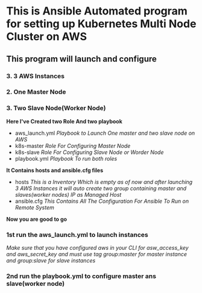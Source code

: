 # This is Ansible Automated program for setting up Kubernetes Multi Node Cluster on AWS 
## This program will launch and configure
### 3. 3 AWS Instances
### 2. One Master Node
### 3. Two Slave Node(Worker Node)

**Here I've Created two Role And two playbook**
* aws_launch.yml *Playbook to Launch One master and two slave node on AWS*
* k8s-master *Role For Configuring Master Node*
* k8s-slave *Role For Configuring Slave Node or Worder Node*
* playbook.yml *Playbook To run both roles*

**It Contains hosts and ansible.cfg files**
* hosts *This is a Inventory Which is empty as of now and after launching 3 AWS Instances it will auto create two group containing master and slaves(worker nodes) IP as Managed Host*
* ansible.cfg *This Contains All The Configuration For Ansible To Run on Remote System*


**Now you are good to go**

### 1st run the aws_launch.yml to launch instances 
*Make sure that you have configured aws in your CLI for asw_access_key and aws_secret_key*
*and must use tag group:master for master instance and group:slave for slave instances*
### 2nd run the playbook.yml to configure master ans slave(worker node)
